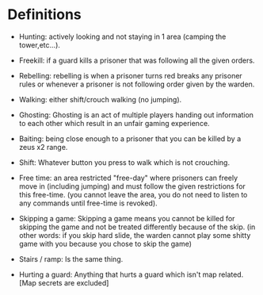 # Definitions

* Hunting: actively looking and not staying in 1 area (camping the tower,etc...).

* Freekill: if a guard kills a prisoner that was following all the given orders.

* Rebelling: rebelling is when a prisoner turns red breaks any prisoner rules or whenever a prisoner is not following order given by the warden.

* Walking: either shift/crouch walking (no jumping).

* Ghosting: Ghosting is an act of multiple players handing out information to each other which result in an unfair gaming experience.

* Baiting: being close enough to a prisoner that you can be killed by a zeus x2 range.

* Shift: Whatever button you press to walk which is not crouching.

* Free time: an area restricted "free-day" where prisoners can freely move in (including jumping) and must follow the given restrictions for this free-time. (you cannot leave the area, you do not need to listen to any commands until free-time is revoked).

* Skipping a game: Skipping a game means you cannot be killed for skipping the game and not be treated differently because of the skip. (in other words: if you skip hard slide, the warden cannot play some shitty game with you because you chose to skip the game)

* Stairs / ramp: Is the same thing.

* Hurting a guard: Anything that hurts a guard which isn't map related. [Map secrets are excluded]